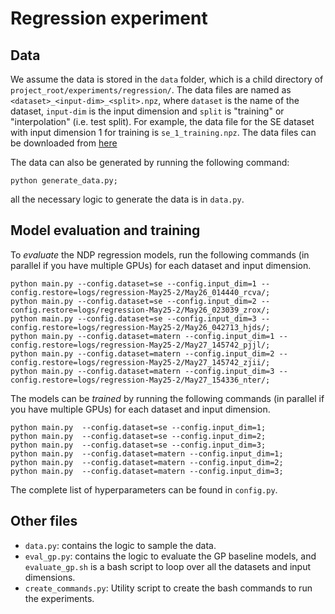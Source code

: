 # Regression experiment

## Data
We assume the data is stored in the `data` folder, which is a child directory of `project_root/experiments/regression/`. The data files are named as `<dataset>_<input-dim>_<split>.npz`, where `dataset` is the name of the dataset, `input-dim` is the input dimension and `split` is "training" or "interpolation" (i.e. test split). For example, the data file for the SE dataset with input dimension 1 for training is `se_1_training.npz`. The data files can be downloaded from [here](https://drive.google.com/drive/folders/1PgeXKvNRnz13FJNF2MZhCsH61EI8OdB7?usp=share_link)

The data can also be generated by running the following command:
```
python generate_data.py;
```
all the necessary logic to generate the data is in `data.py`.


## Model evaluation and training

To *evaluate* the NDP regression models, run the following commands (in parallel if you have multiple GPUs) for each dataset and input dimension.
```
python main.py --config.dataset=se --config.input_dim=1 --config.restore=logs/regression-May25-2/May26_014440_rcva/;
python main.py --config.dataset=se --config.input_dim=2 --config.restore=logs/regression-May25-2/May26_023039_zrox/;
python main.py --config.dataset=se --config.input_dim=3 --config.restore=logs/regression-May25-2/May26_042713_hjds/;
python main.py --config.dataset=matern --config.input_dim=1 --config.restore=logs/regression-May25-2/May27_145742_pjjl/;
python main.py --config.dataset=matern --config.input_dim=2 --config.restore=logs/regression-May25-2/May27_145742_zjii/;
python main.py --config.dataset=matern --config.input_dim=3 --config.restore=logs/regression-May25-2/May27_154336_nter/;
```

The models can be *trained* by running the following commands (in parallel if you have multiple GPUs) for each dataset and input dimension.
```
python main.py  --config.dataset=se --config.input_dim=1;
python main.py  --config.dataset=se --config.input_dim=2;
python main.py  --config.dataset=se --config.input_dim=3;
python main.py  --config.dataset=matern --config.input_dim=1;
python main.py  --config.dataset=matern --config.input_dim=2;
python main.py  --config.dataset=matern --config.input_dim=3;
```
The complete list of hyperparameters can be found in `config.py`.


## Other files

- `data.py`: contains the logic to sample the data.
- `eval_gp.py`: contains the logic to evaluate the GP baseline models, and `evaluate_gp.sh` is a bash script to loop over all the datasets and input dimensions.
- `create_commands.py`: Utility script to create the bash commands to run the experiments.